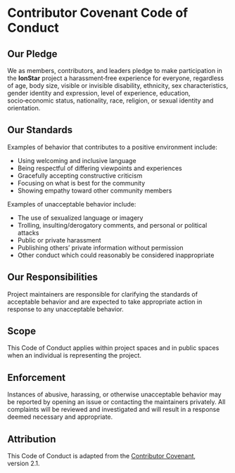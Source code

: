 # Contributor Covenant Code of Conduct

## Our Pledge
We as members, contributors, and leaders pledge to make participation in the **IonStar** project a harassment‑free experience for everyone, regardless of age, body size, visible or invisible disability, ethnicity, sex characteristics, gender identity and expression, level of experience, education, socio‑economic status, nationality, race, religion, or sexual identity and orientation.

## Our Standards
Examples of behavior that contributes to a positive environment include:
- Using welcoming and inclusive language  
- Being respectful of differing viewpoints and experiences  
- Gracefully accepting constructive criticism  
- Focusing on what is best for the community  
- Showing empathy toward other community members  

Examples of unacceptable behavior include:
- The use of sexualized language or imagery  
- Trolling, insulting/derogatory comments, and personal or political attacks  
- Public or private harassment  
- Publishing others’ private information without permission  
- Other conduct which could reasonably be considered inappropriate  

## Our Responsibilities
Project maintainers are responsible for clarifying the standards of acceptable behavior and are expected to take appropriate action in response to any unacceptable behavior.

## Scope
This Code of Conduct applies within project spaces and in public spaces when an individual is representing the project.

## Enforcement
Instances of abusive, harassing, or otherwise unacceptable behavior may be reported by opening an issue or contacting the maintainers privately. All complaints will be reviewed and investigated and will result in a response deemed necessary and appropriate.

## Attribution
This Code of Conduct is adapted from the [Contributor Covenant](https://www.contributor-covenant.org), version 2.1.
